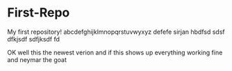 # First-Repo
My first repository!
abcdefghijklmnopqrstuvwyxyz
defefe
sirjan
hbdfsd
sdsf
dfkjsdf
sdfjksdf 
fd

OK well this the newest verion and if this shows up everything working fine and neymar the goat